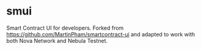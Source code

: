 # smui
Smart Contract UI for developers. Forked from https://github.com/MartinPham/smartcontract-ui and adapted to work with both Nova Network and Nebula Testnet.
